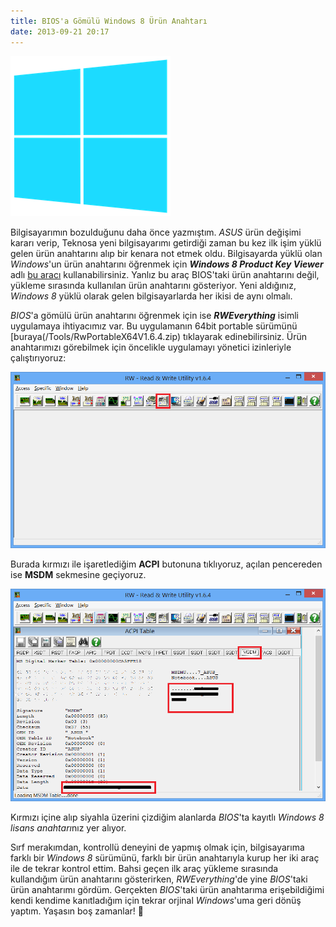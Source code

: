 ```yaml
---
title: BIOS'a Gömülü Windows 8 Ürün Anahtarı
date: 2013-09-21 20:17
---
```


![Windows-8-logo](/uploads/2013/08/Windows-8-Logo-small.png)

Bilgisayarımın bozulduğunu daha önce yazmıştım. *ASUS* ürün değişimi kararı verip, Teknosa yeni bilgisayarımı getirdiği zaman bu kez ilk işim yüklü gelen ürün anahtarını alıp bir kenara not etmek oldu. Bilgisayarda yüklü olan *Windows*'un ürün anahtarını öğrenmek için ***Windows 8 Product Key Viewer*** adlı [bu aracı](/Tools/wpkey_v1.4.7d.zip) kullanabilirsiniz. Yanlız bu araç BIOS'taki ürün anahtarını değil, yükleme sırasında kullanılan ürün anahtarını gösteriyor. Yeni aldığınız, *Windows 8* yüklü olarak gelen bilgisayarlarda her ikisi de aynı olmalı.

<!--more-->
*BIOS*'a gömülü ürün anahtarını öğrenmek için ise ***RWEverything*** isimli uygulamaya ihtiyacımız var. Bu uygulamanın 64bit portable sürümünü [buraya(/Tools/RwPortableX64V1.6.4.zip) tıklayarak edinebilirsiniz. Ürün anahtarımızı görebilmek için öncelikle uygulamayı yönetici izinleriyle çalıştırıyoruz:

![rweverything-main](/uploads/2013/09/rweverything-main.png)

Burada kırmızı ile işaretlediğim **ACPI** butonuna tıklıyoruz, açılan pencereden ise **MSDM** sekmesine geçiyoruz.

![rweverything-acpi-msdm](/uploads/2013/09/rweverything-acpi-msdm.png)

Kırmızı içine alıp siyahla üzerini çizdiğim alanlarda *BIOS*'ta kayıtlı *Windows 8 lisans anahtarı*nız yer alıyor.

Sırf merakımdan, kontrollü deneyini de yapmış olmak için, bilgisayarıma farklı bir *Windows 8* sürümünü, farklı bir ürün anahtarıyla kurup her iki araç ile de tekrar kontrol ettim. Bahsi geçen ilk araç yükleme sırasında kullandığım ürün anahtarını gösterirken, *RWEverything*'de yine *BIOS*'taki ürün anahtarımı gördüm. Gerçekten *BIOS*'taki ürün anahtarıma erişebildiğimi kendi kendime kanıtladığım için tekrar orjinal *Windows*'uma geri dönüş yaptım. Yaşasın boş zamanlar! 🙂
